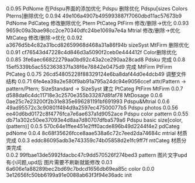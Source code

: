 0.0.95		PdNome 在Pdspu界面的添加优化
			Pdspu 删除优化 Pdspu[sizes Colors Pterns]删除优化
0.0.94	49e106a4907b495993887f7060dbd11ac57673b9
			PdNome PdCateg 修改删除优化
			Ptern PtCateg PtFirm 修改/删除->优化
0.0.93	9659c09a3bae98cc2ce70340dfc24be1069a7e4a
			Mtrial 修改/删除->优化 MtCateg 修改/删除->优化
0.0.92	a3676d5b4c82a31bcd82659968d468a31a86f94b
			sizeSyst MtFirm 删除优化
0.0.91	cf76543d47228c4d846d3a5090f2ceb0e444412f
			Color删除优化
0.0.85	3fe6aec66822279aa0bd92c43a2ce290aa28cad8
			Pdsku 完成
0.0.8	15ef5339b5ac552363837fa38f6e78842e0475d9
			完成 MtFirm PtFirm PtCateg
0.0.75	26cd54805228f88329124e6ba8daf44d0e4dcb49
			调整文件结构
0.0.71	6fe4ea39a2e580f9ab91a795a24dc94e9056ccef
			attr/Pattern -> pattern/Ptern; SizeStandard -> SizeSyst
			建立 PtCateg PtFirm MtFirm
0.0.7	d588da6c4dc11718e3c2570e355b33287d8faf78
			MtDosage
0.0.6	0ae25c7e23200f2b31e835e696281191bf691993
			Pdspu&Mtrial
0.0.6	49ad95572c3c90801f494d9a2597ec47500077b5
			Pdspu photos
0.0.56	ee40d6bd0172c8f4776fca7e6ae637a1d9052ace
			Pdspu color pattern
0.0.55	db71a302c50ee37093e4d8aa7d80707dfba579a6
			Pdspu basic size[color, (pattern)]
0.0.5	570c64e1ffee451e2fff0acde896b49d2244f4e2
			pdCateg pdNome
0.0.4	8c68f35626fcce8aae538a6c72c7eed2da74684c
			mtrial
			材质完成
0.0.3	eddc86095adb3e743359c74b05858d2e1fc9ff7f
			mtCateg
			材质分类完成	
0.0.2	99fbae13de5992fdacbc47c9dd570526f274bed3
			pattern
			图片文字upd有小问题,upd后
			图片需要不刷新就能修改
0.0.1	6a606e1a88289bec2bd69c7bdcd1656db69ea85c
			color
0.0.0	3e12656fc50bb6199a91e0088ab63f3f94e36adc
			init
